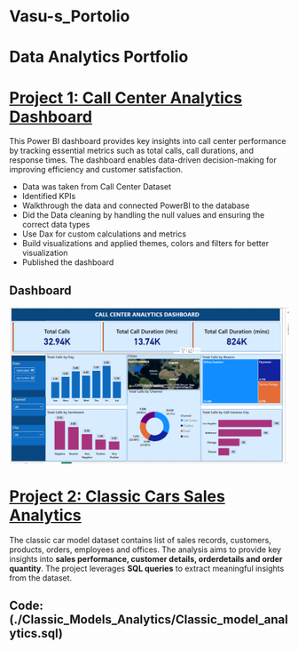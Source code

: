 # Vasu-s_Portolio
# Data Analytics Portfolio

# [Project 1: Call Center Analytics Dashboard](https://github.com/Vasu-Vinaik123/Vasu-s_Portolio.git)
This Power BI dashboard provides key insights into call center performance by tracking essential metrics such as total calls, call durations, and response times. The dashboard enables data-driven decision-making for improving efficiency and customer satisfaction.

* Data was taken from Call Center Dataset
* Identified KPIs
* Walkthrough the data and connected PowerBI to the database
* Did the Data cleaning by handling the null values and ensuring the correct data types
* Use Dax for custom calculations and metrics
* Build visualizations and applied themes, colors and filters for better visualization
* Published the dashboard
## Dashboard
![](./Call_Center_Dashboard_Image.png)



# [Project 2: Classic Cars Sales Analytics](https://github.com/Vasu-Vinaik123/Vasu-s_Portolio.git)
The classic car model dataset contains list of sales records, customers, products, orders, employees and offices. The analysis aims to provide key insights into **sales performance, customer details, orderdetails and order quantity**.
The project leverages **SQL queries** to extract meaningful insights from the dataset.
## Code: (./Classic_Models_Analytics/Classic_model_analytics.sql)

 
